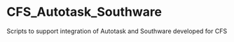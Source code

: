 CFS_Autotask_Southware
======================

Scripts to support integration of Autotask and Southware developed for CFS
